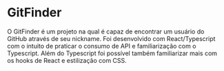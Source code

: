 # GitFinder

O GitFinder é um projeto na qual é capaz de encontrar um usuário do GitHub através de seu nickname. 
Foi desenvolvido com React/Typescript com o intuito de praticar o consumo de API e familiarização com o Typescript.
Além do Typescript foi possível também familiarizar mais com os hooks de React e estilização com CSS.
